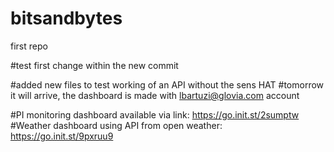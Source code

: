 # bitsandbytes
first repo

#test first change within the new commit

#added new files to test working of an API without the sens HAT
#tomorrow it will arrive, the dashboard is made with lbartuzi@glovia.com account 

#PI monitoring dashboard available via link: https://go.init.st/2sumptw
#Weather dashboard using API from open weather: https://go.init.st/9pxruu9
